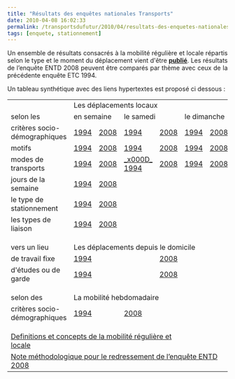 ```yaml
---
title: "Résultats des enquêtes nationales Transports"
date: 2010-04-08 16:02:33
permalink: /transportsdufutur/2010/04/resultats-des-enquetes-nationales-transports.html
tags: [enquete, stationnement]
---
```


<p style="text-align: justify">Un ensemble de résultats consacrés à la mobilité régulière et locale répartis selon le type et le moment du déplacement vient d'être <strong><span style="text-decoration: underline"><a href="http://www.statistiques.developpement-durable.gouv.fr/rubrique.php3?id_rubrique=546" target="_blank">publié</a></span></strong>. Les résultats de l’enquête ENTD 2008 peuvent être comparés par thème avec ceux de la précédente enquête ETC 1994.</p> <p style="text-align: justify">Un tableau synthétique avec des liens hypertextes est proposé ci dessous :</p> <p style="text-align: justify"> <table border="0" cellpadding="0" cellspacing="0" width="436"> <colgroup> <col width="186" /> <col width="42" /> <col width="39" /> <col width="43" /> <col width="38" /> <col width="48" /> <col width="40" /> <tbody> <tr> <td class="xl31" height="17" width="186"> </td> <td class="xl35" colspan="6" width="250">Les déplacements locaux</td></tr> <tr> <td class="xl32" height="17">selon les<span> </span></td> <td class="xl33" colspan="2">en semaine</td> <td class="xl35" colspan="2">le samedi</td> <td class="xl35" colspan="2">le dimanche</td></tr> <tr> <td class="xl64" height="17">critères socio-démographiques</td> <td class="xl38"><a href="http://www.statistiques.developpement-durable.gouv.fr/IMG/xls/ETC_1994_-_tableau_3_cle7b13fe.xls">1994</a></td> <td class="xl39"><a href="http://www.statistiques.developpement-durable.gouv.fr/IMG/xls/ENTD_Tableau_3_cle57ed14.xls">2008</a></td> <td class="xl38"><a href="http://www.statistiques.developpement-durable.gouv.fr/IMG/xls/ETC_1994_-_tableau_9_cle775c3e.xls">1994</a></td> <td class="xl39"><a href="http://www.statistiques.developpement-durable.gouv.fr/IMG/xls/ENTD_2008_-_Tableau_9_cle61532c.xls">2008</a></td> <td class="xl38"><a href="http://www.statistiques.developpement-durable.gouv.fr/IMG/xls/ETC_1994_-_tableau_10_cle69a744.xls">1994</a></td> <td class="xl39"><a href="http://www.statistiques.developpement-durable.gouv.fr/IMG/xls/ENTD_2008_-_Tableau_10_cle71f19f.xls">2008</a></td></tr> <tr> <td class="xl64" height="17">motifs</td> <td class="xl38"><a href="http://www.statistiques.developpement-durable.gouv.fr/IMG/xls/ETC_1994_-_tableau_4_cle7869c8.xls">1994</a></td> <td class="xl39"><a href="http://www.statistiques.developpement-durable.gouv.fr/IMG/xls/ENTD_Tableau_4_cle5b52d9.xls">2008</a></td> <td class="xl38"><a href="http://www.statistiques.developpement-durable.gouv.fr/IMG/xls/ETC_1994_-_tableau_11_cle69e87e.xls">1994</a></td> <td class="xl39"><a href="http://www.statistiques.developpement-durable.gouv.fr/IMG/xls/ENTD_Tableau_11_cle22e123.xls">2008</a></td> <td class="xl38"><a href="http://www.statistiques.developpement-durable.gouv.fr/IMG/xls/ETC_1994_-_tableau_12_cle63e211.xls">1994</a></td> <td class="xl39"><a href="http://www.statistiques.developpement-durable.gouv.fr/IMG/xls/ENTD_Tableau_12_cle2373ed.xls">2008</a></td></tr> <tr> <td class="xl64" height="17">modes de transports</td> <td class="xl38"><a href="http://www.statistiques.developpement-durable.gouv.fr/IMG/xls/ETC_1994_-_tableau_5_cle771787.xls">1994</a></td> <td class="xl39"><a href="http://www.statistiques.developpement-durable.gouv.fr/IMG/xls/ENTD_Tableau_5_cle5e833f.xls">2008</a></td> <td class="xl38"><a href="http://www.statistiques.developpement-durable.gouv.fr/IMG/xls/ETC_1994_-_tableau_13_cle6cbf1e.xls">_x000D_
1994</a></td> <td class="xl39"><a href="http://www.statistiques.developpement-durable.gouv.fr/IMG/xls/ENTD_Tableau_13_cle276211.xls">2008</a></td> <td class="xl38"><a href="http://www.statistiques.developpement-durable.gouv.fr/IMG/xls/ETC_1994_-_tableau_14_cle66814e.xls">1994</a></td> <td class="xl39"><a href="http://www.statistiques.developpement-durable.gouv.fr/IMG/xls/ENTD_Tableau_14_cle2e8cbb.xls">2008</a></td></tr> <tr> <td class="xl64" height="17">jours de la semaine</td> <td class="xl38"><a href="http://www.statistiques.developpement-durable.gouv.fr/IMG/xls/ETC_1994_-_tableau_6_cle712a12.xls">1994</a></td> <td class="xl39"><a href="http://www.statistiques.developpement-durable.gouv.fr/IMG/xls/ENTD_Tableau_6_cle581496.xls">2008</a></td> <td class="xl28"> </td> <td class="xl24"> </td> <td class="xl24"> </td> <td class="xl26"> </td></tr> <tr> <td class="xl64" height="17">le type de stationnement</td> <td class="xl38"><a href="http://www.statistiques.developpement-durable.gouv.fr/IMG/xls/ETC_1994_-_tableau_7_cle7b44cf.xls">1994</a></td> <td class="xl39"><a href="http://www.statistiques.developpement-durable.gouv.fr/IMG/xls/ENTD_Tableau_7_cle5aa161.xls">2008</a></td> <td class="xl28"> </td> <td class="xl24"> </td> <td class="xl24"> </td> <td class="xl26"> </td></tr> <tr> <td class="xl64" height="17">les types de liaison</td> <td class="xl40"><a href="http://www.statistiques.developpement-durable.gouv.fr/IMG/xls/ETC_1994_-_tableau_8_cle7512d5.xls">1994</a></td> <td class="xl41"><a href="http://www.statistiques.developpement-durable.gouv.fr/IMG/xls/ENTD_Tableau_8_cle536984.xls">2008</a></td> <td class="xl29"> </td> <td class="xl25"> </td> <td class="xl25"> </td> <td class="xl27"> </td></tr> <tr> <td height="17"></td> <td></td> <td></td> <td></td> <td></td> <td></td> <td></td></tr> <tr> <td class="xl44" height="17">vers un lieu</td> <td class="xl46" colspan="6">Les déplacements depuis le domicile</td></tr> <tr> <td class="xl46" height="17">de travail fixe</td> <td class="xl51" colspan="3"><a href="http://www.statistiques.developpement-durable.gouv.fr/IMG/xls/ETC_1994_-_tableau_1_cle781254.xls">1994</a></td> <td class="xl53" colspan="3"><a href="http://www.statistiques.developpement-durable.gouv.fr/IMG/xls/ENTD_2008_-_Tableau_1-1_cle0af164.xls">2008</a></td></tr> <tr> <td class="xl46" height="17">d'études ou de garde</td> <td class="xl47" colspan="3"><a href="http://www.statistiques.developpement-durable.gouv.fr/IMG/xls/ETC_1994_-_tableau_2_cle717997.xls">1994</a></td> <td class="xl49" colspan="3"><a href="http://www.statistiques.developpement-durable.gouv.fr/IMG/xls/ENTD_2008_-_Tableau_2-1_cle074bdc.xls">2008</a></td></tr> <tr> <td height="17"></td> <td></td> <td></td> <td></td> <td></td> <td></td> <td></td></tr> <tr> <td class="xl45" height="17">selon des</td> <td class="xl62" colspan="4">La mobilité hebdomadaire<span> </span></td> <td></td> <td></td></tr> <tr> <td class="xl55" height="17">critères socio-démographiques</td> <td class="xl56" colspan="2"><a href="http://www.statistiques.developpement-durable.gouv.fr/IMG/xls/ETC_1994_-_tableau_15_cle6dadcf.xls">1994</a></td> <td class="xl58" colspan="2"><a href="http://www.statistiques.developpement-durable.gouv.fr/IMG/xls/ENTD_2008_-_Tableau_15_cle773e2a.xls">2008</a></td> <td></td> <td></td></tr> <tr> <td height="17"></td> <td></td> <td></td> <td></td> <td></td> <td></td> <td></td></tr> <tr> <td class="xl30" colspan="5" height="17"><a href="http://www.statistiques.developpement-durable.gouv.fr/IMG/pdf/Definitions_et_concepts-version_corrigee_revue_GV_20100329_cle5dd2e6.pdf" target="_blank" title="Ouvrir le document Definitions et concepts de la mobilité régulière et locale dans une nouvelle fenêtre">Definitions et concepts de la mobilité régulière et locale</a></td> <td></td> <td></td></tr> <tr> <td class="xl30" colspan="7" height="17"><a href="http://www.statistiques.developpement-durable.gouv.fr/IMG/pdf/Note_methodo_redressement_ENTD_cle7ca4ec.pdf" target="_blank" title="Ouvrir le document Note méthodologique pour le redressement de l’enquête ENTD 2008 dans une nouvelle fenêtre">Note méthodologique pour le redressement de l’enquête ENTD 2008</a></td></tr></tbody></colgroup></table></p>
